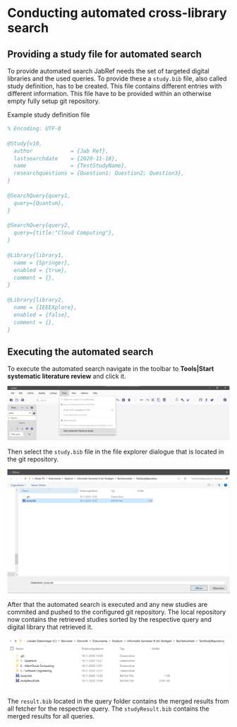 # Conducting automated cross-library search

## Providing a study file for automated search

To provide automated search JabRef needs the set of targeted digital libraries and the used queries.
To provide these a `study.bib` file, also called study definition, has to be created.
This file contains different entries with different information.
This file have to be provided within an otherwise empty fully setup git repository.

Example study definition file

```bibtex
% Encoding: UTF-8

@Study{v10,
  author            = {Jab Ref},
  lastsearchdate    = {2020-11-18},
  name              = {TestStudyName},
  researchquestions = {Question1; Question2; Question3},
}

@SearchQuery{query1,
  query={Quantum},
}

@SearchQuery{query2,
  query={title:"Cloud Computing"},
}

@Library{library1,
  name = {Springer},
  enabled = {true},
  comment = {},
}

@Library{library2,
  name = {IEEEXplore},
  enabled = {false},
  comment = {},
}
```

## Executing the automated search

To execute the automated search navigate in the toolbar to **Tools\|Start systematic literature review** and click it.

![Start an automated search](../../.gitbook/assets/start-SLR.png)

Then select the `study.bib` file in the file explorer dialogue that is located in the git repository.

![Select the study definition file](../../.gitbook/assets/select-study-definition.png)

After that the automated search is executed and any new studies are commited and pushed to the configured git repository.
The local repository now contains the retrieved studies sorted by the respective query and digital library that retrieved it.

![Repository structure](../../.gitbook/assets/repository-structure.png)

The `result.bib` located in the query folder contains the merged results from all fetcher for the respective query.
The `studyResult.bib` contains the merged results for all queries.

